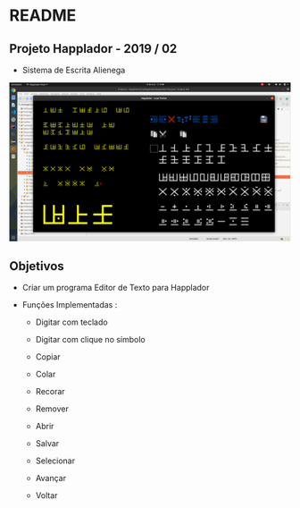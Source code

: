 # README

## Projeto Happlador - 2019 / 02


 - Sistema de Escrita Alienega


![Tronarko_01](https://github.com/luandkg/Happlador/blob/master/prints/happlador_01.png)


## Objetivos

 - Criar um programa Editor de Texto para Happlador
 - Funções Implementadas :
	
	- Digitar com teclado
	- Digitar com clique no símbolo

	- Copiar
	- Colar
	- Recorar
	- Remover

	- Abrir
	- Salvar

	- Selecionar

	- Avançar
	- Voltar



